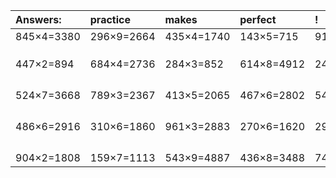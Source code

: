 | Answers: | practice | makes | perfect | ! |
| :--- | :--- | :--- | :--- | :--- |
| 845×4=3380 | 296×9=2664 | 435×4=1740 | 143×5=715 | 918×2=1836 | 
|   |   |   |   |   | 
|   |   |   |   |   | 
|   |   |   |   |   | 
| 447×2=894 | 684×4=2736 | 284×3=852 | 614×8=4912 | 247×2=494 | 
|   |   |   |   |   | 
|   |   |   |   |   | 
|   |   |   |   |   | 
|   |   |   |   |   | 
| 524×7=3668 | 789×3=2367 | 413×5=2065 | 467×6=2802 | 548×5=2740 | 
|   |   |   |   |   | 
|   |   |   |   |   | 
|   |   |   |   |   | 
|   |   |   |   |   | 
| 486×6=2916 | 310×6=1860 | 961×3=2883 | 270×6=1620 | 298×2=596 | 
|   |   |   |   |   | 
|   |   |   |   |   | 
|   |   |   |   |   | 
|   |   |   |   |   | 
| 904×2=1808 | 159×7=1113 | 543×9=4887 | 436×8=3488 | 741×9=6669 | 
